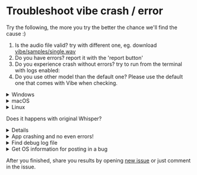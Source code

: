 # Troubleshoot vibe crash / error

Try the following, the more you try the better the chance we'll find the cause :)

1. Is the audio file valid? try with different one, eg. download [vibe/samples/single.wav](https://github.com/thewh1teagle/vibe/raw/main/samples/single.wav)
2. Do you have errors? report it with the 'report button'
3. Do you experience crash without errors? try to run from the terminal with logs enabled:
4. Do you use other model than the default one? Please use the default one that comes with Vibe when checking.

<details>
<summary>Windows</summary>

a. Open `cmd.exe`
b. Execute:

```console
set RUST_BACKTRACE=1
set RUST_LOG=vibe=debug,whisper_rs=debug
%localappdata%\vibe\vibe.exe
```

</details>

<details>
<summary>macOS</summary>

```console
RUST_LOG=vibe=debug,whisper_rs=debug RUST_BACKTRACE=1 /Applications/vibe.app/Contents/MacOS/vibe
```

</details>

<details>
<summary>Linux</summary>

Run it similar to macOS just change the path

</details>

Does it happens with original Whisper?

<details>

1. Download one of the `zip` files from [releases/tag/v1.6.0](https://github.com/ggerganov/whisper.cpp/releases/tag/v1.6.0) (Scroll down and choose `whisper-bin-x64.zip` in `Windows`
2. Extract them and open the folder, then open explorer in that folder and hit `Ctrl` + `l` in `explorer, type `cmd` and enter
3. Download [vibe/samples/single.wav](https://github.com/thewh1teagle/vibe/raw/main/samples/single.wav) and place it in the same folder (and check that the file is ok)
4. Try to transcribe by execute

```console
main.exe -m "%localappdata%\github.com.thewh1teagle.vibe\ggml-medium.bin" -f "samples_single.wav"
```

</details>

<details>
<summary>App crashing and no even errors!</summary>

In windows, open search menu and search for `Event Viewr`, choose `Windows Logs` -> `Application` and check if there's some error there

</details>

<details>
<summary>Find debug log file</summary>
If you can't open the app due to crash, try to check any logs in

macOS: `$HOME/Library/Application Support/github.com.thewh1teagle.vibe`

Windows: `%appdata%\github.com.thewh1teagle.vibe`

Linux: `~/.config/github.com/thewh1teagle.vibe`

</details>

<details>
<summary>Get OS information for posting in a bug</summary>

## Windows

1. Open `cmd.exe`
2. Execute the following

```console
winget install neofetch
neofetch
```

3. Copy and paste it in the issue

## macOS

```console
brew install neofetch
neofetch
```

## Linux

```console
sudo apt-get update
sudo apt install -y neofetch
neofetch
```

</details>

After you finished, share you results by opening [new issue](https://github.com/thewh1teagle/vibe/issues/new?assignees=octocat&labels=bug&projects=&template=bug_report.yaml&title=%5BBug%5D%3A+) or just comment in the issue.
